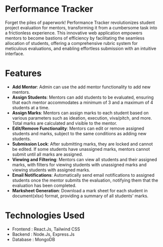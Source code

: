 # Performance Tracker

Forget the piles of paperwork! Performance Tracker revolutionizes student project evaluation for mentors, transforming it from a cumbersome task into a frictionless experience. This innovative web application empowers mentors to become bastions of efficiency by facilitating the seamless allocation of students, offering a comprehensive rubric system for meticulous evaluations, and enabling effortless submission with an intuitive interface.

# Features

- **Add Mentor**: Admin can use the add mentor functionality to add new mentors.
- **Assign Students**: Mentors can add students to be evaluated, ensuring that each mentor accommodates a minimum of 3 and a maximum of 4 students at a time.
- **Assign Marks**: Mentors can assign marks to each student based on various parameters such as ideation, execution, viva/pitch, and more. Total marks are calculated and visible to the mentor.
- **Edit/Remove Functionality**: Mentors can edit or remove assigned students and marks, subject to the same conditions as adding new students.
- **Submission Lock**: After submitting marks, they are locked and cannot be edited. If some students have unassigned marks, mentors cannot submit until all marks are assigned.
- **Viewing and Filtering**: Mentors can view all students and their assigned marks, with filters for viewing students with unassigned marks and viewing students with assigned marks.
- **Email Notifications**: Automatically send email notifications to assigned students once the mentor submits the evaluation, notifying them that the evaluation has been completed.
- **Marksheet Generation**: Download a mark sheet for each student in document(xlsx) format, providing a summary of all students' marks.

# Technologies Used

- Frontend : React.Js, Tailwind CSS
- Backend : Node.Js, Express.Js
- Database : MongoDB
